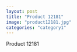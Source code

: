 ```yaml
---
layout: post
title: "Product 12181"
image: "product12181.jpg"
categories: "category1"
---
```

Product 12181
